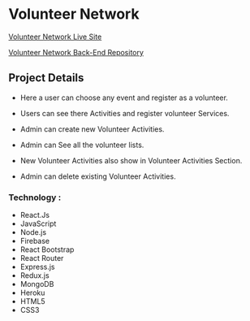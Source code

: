 # Volunteer Network

[Volunteer Network Live Site](https://volunteer-network-associations.firebaseapp.com/ 'Volunteer Network')

[Volunteer Network Back-End Repository](https://github.com/Rasel5267/Volunteer-assignment-server 'Back-End')

## Project Details

- Here a user can choose any event and register as a volunteer.

- Users can see there Activities and register volunteer Services.

- Admin can create new Volunteer Activities.

- Admin can See all the volunteer lists.

- New Volunteer Activities also show in Volunteer Activities Section.

- Admin can delete existing Volunteer Activities.

### Technology :

- React.Js
- JavaScript
- Node.js
- Firebase
- React Bootstrap
- React Router
- Express.js
- Redux.js
- MongoDB
- Heroku
- HTML5
- CSS3
